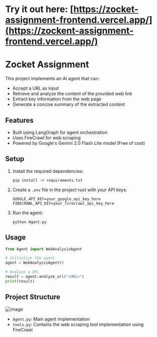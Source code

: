 # Try it out here: [https://zocket-assignment-frontend.vercel.app/](https://zockent-assignment-frontend.vercel.app/)

# Zocket Assignment

This project implements an AI agent that can:
- Accept a URL as input
- Retrieve and analyze the content of the provided web link
- Extract key information from the web page
- Generate a concise summary of the extracted content

## Features

- Built using LangGraph for agent orchestration
- Uses FireCrawl for web scraping
- Powered by Google's Gemini 2.0 Flash Lite model (Free of cost)

## Setup

1. Install the required dependencies:
   ```
   pip install -r requirements.txt
   ```

2. Create a `.env` file in the project root with your API keys:
   ```
   GOOGLE_API_KEY=your_google_api_key_here
   FIRECRAWL_API_KEY=your_firecrawl_api_key_here
   ```

3. Run the agent:
   ```
   python Agent.py
   ```

## Usage

```python
from Agent import WebAnalysisAgent

# Initialize the agent
agent = WebAnalysisAgent()

# Analyze a URL
result = agent.analyze_url("<URL>")
print(result)
```

## Project Structure
![image](https://github.com/user-attachments/assets/acdd4444-4ca4-4d4a-beae-edef382e29c7)

- `Agent.py`: Main agent implementation
- `tools.py`: Contains the web scraping tool implementation using FireCrawl
